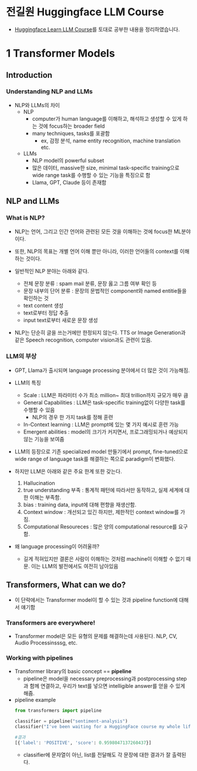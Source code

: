 # 전길원 Huggingface LLM Course 
- [Huggingface Learn LLM Course](https://huggingface.co/learn/llm-course/chapter1/1?fw=pt)를 토대로 공부한 내용을 정리하였습니다.

# 1 Transformer Models
## Introduction
### Understanding NLP and LLMs
-  NLP와 LLMs의 차이
    - NLP 
        - computer가 human language를 이해하고, 해석하고 생성할 수 있게 하는 것에 focus하는 broader field
        - many techniques, tasks를 포괄함
            - ex, 감정 분석, name entity recognition, machine translation etc.
    - LLMs
        - NLP model의 powerful subset
        - 많은 데이터, massive한 size, minimal task-specific training으로 wide range task를 수행할 수 있는 기능을 특징으로 함
        - Llama, GPT, Claude 등이 존재함

## NLP and LLMs
### What is NLP?
- NLP는 언어, 그리고 인간 언어와 관련된 모든 것을 이해하는 것에 focus한 ML분야이다.
- 또한, NLP의 목표는 개별 언어 이해 뿐만 아니라, 이러한 언어들의 context를 이해하는 것이다.
- 일반적인 NLP 분야는 아래와 같다.
    - 전체 문장 분류 : spam mail 분류, 문장 옳고 그름 여부 확인 등
    - 문장 내부의 단어 분류 : 문장의 문법적인 component와 named entitie들을 확인하는 것
    - text content 생성
    - text로부터 정답 추출
    - input text로부터 새로운 문장 생성

- NLP는 단순히 글을 쓰는거에만 한정되지 않는다. TTS or Image Generation과 같은 Speech recognition, computer vision과도 관련이 있음. 

### LLM의 부상
- GPT, Llama가 출시되며 language processing 분야에서 더 많은 것이 가능해짐.
- LLM의 특징
    - Scale : LLM은 파라미터 수가 최소 million~ 최대 trillion까지 규모가 매우 큼
    - General Capabilities : LLM은 task-specific training없이 다양한 task를 수행할 수 있음
        - NLP의 경우 한 가지 task를 정해 훈련
    - In-Context learning : LLM은 prompt에 있는 몇 가지 예시로 훈련 가능
    - Emergent abilities : model의 크기가 커지면서, 프로그래밍되거나 예상되지 않는 기능을 보여줌

- LLM의 등장으로 기존 specialized model 만들기에서 prompt, fine-tuned으로 wide range of language task를 해결하는 쪽으로 paradigm이 변화했다.

- 하지만 LLM은 아래와 같은 주요 한계 또한 갖는다.
    1. Hallucination
    2. true understanding 부족 : 통계적 패턴에 따라서만 동작하고, 실제 세계에 대한 이해는 부족함.
    3. bias : training data, input에 대해 편향을 재생산함.
    4. Context window : 개선되고 있긴 하지만, 제한적인 context window를 가짐.
    5. Computational Resoureces : 많은 양의 computational resource를 요구함.

- 왜 language processing이 어려울까?
    - 길게 적혀있지만 결론은 사람이 이해하는 것처럼 machine이 이해할 수 없기 때문. 이는 LLM의 발전에서도 여전히 남아있음

## Transformers, What can we do?
- 이 단락에서는 Transformer model이 할 수 있는 것과 pipeline function에 대해서 얘기함
### Transformers are everywhere!
- Transformer model은 모든 유형의 문제를 해결하는데 사용된다. NLP, CV, Audio Processinsssg, etc.

### Working with pipelines
- Transformer library의 basic concept == **pipeline**
    - pipeline은 model을 necessary preprocessing과 postprocessing step과 함께 연결하고, 우리가 text를 넣으면 intelligible answer를 얻을 수 있게 해줌.
- pipeline example
    ```python
    from transformers import pipeline

    classifier = pipeline("sentiment-analysis")
    classifier("I've been waiting for a HuggingFace course my whole life.")
    ```
    ```python
    #결과
    [{'label': 'POSITIVE', 'score': 0.9598047137260437}]
    ```
    - classifier에 문자열이 아닌, list를 전달해도 각 문장에 대한 결과가 잘 출력된다.